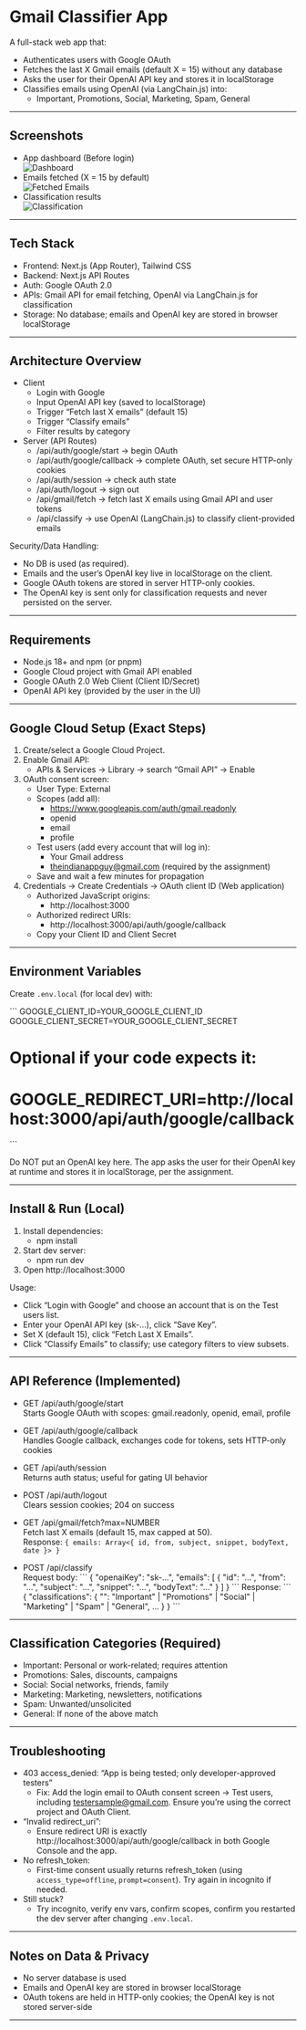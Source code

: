 # Gmail Classifier App

A full-stack web app that:
- Authenticates users with Google OAuth
- Fetches the last X Gmail emails (default X = 15) without any database
- Asks the user for their OpenAI API key and stores it in localStorage
- Classifies emails using OpenAI (via LangChain.js) into:
  - Important, Promotions, Social, Marketing, Spam, General

---

## Screenshots

- App dashboard (Before login)  
  ![Dashboard](screenshots/dashboard.png)
- Emails fetched (X = 15 by default)  
  ![Fetched Emails](screenshots/emails.png)
- Classification results  
  ![Classification](screenshots/classified.png)


---

## Tech Stack

- Frontend: Next.js (App Router), Tailwind CSS
- Backend: Next.js API Routes
- Auth: Google OAuth 2.0
- APIs: Gmail API for email fetching, OpenAI via LangChain.js for classification
- Storage: No database; emails and OpenAI key are stored in browser localStorage

---

## Architecture Overview

- Client
  - Login with Google
  - Input OpenAI API key (saved to localStorage)
  - Trigger “Fetch last X emails” (default 15)
  - Trigger “Classify emails”
  - Filter results by category
- Server (API Routes)
  - /api/auth/google/start → begin OAuth
  - /api/auth/google/callback → complete OAuth, set secure HTTP-only cookies
  - /api/auth/session → check auth state
  - /api/auth/logout → sign out
  - /api/gmail/fetch → fetch last X emails using Gmail API and user tokens
  - /api/classify → use OpenAI (LangChain.js) to classify client-provided emails

Security/Data Handling:
- No DB is used (as required).
- Emails and the user’s OpenAI key live in localStorage on the client.
- Google OAuth tokens are stored in server HTTP-only cookies.
- The OpenAI key is sent only for classification requests and never persisted on the server.

---

## Requirements

- Node.js 18+ and npm (or pnpm)
- Google Cloud project with Gmail API enabled
- Google OAuth 2.0 Web Client (Client ID/Secret)
- OpenAI API key (provided by the user in the UI)

---

## Google Cloud Setup (Exact Steps)

1) Create/select a Google Cloud Project.
2) Enable Gmail API:
   - APIs & Services → Library → search “Gmail API” → Enable
3) OAuth consent screen:
   - User Type: External
   - Scopes (add all):
     - https://www.googleapis.com/auth/gmail.readonly
     - openid
     - email
     - profile
   - Test users (add every account that will log in):
     - Your Gmail address
     - theindianappguy@gmail.com (required by the assignment)
   - Save and wait a few minutes for propagation
4) Credentials → Create Credentials → OAuth client ID (Web application)
   - Authorized JavaScript origins:
     - http://localhost:3000
   - Authorized redirect URIs:
     - http://localhost:3000/api/auth/google/callback
   - Copy your Client ID and Client Secret

---

## Environment Variables

Create `.env.local` (for local dev) with:

\`\`\`
GOOGLE_CLIENT_ID=YOUR_GOOGLE_CLIENT_ID
GOOGLE_CLIENT_SECRET=YOUR_GOOGLE_CLIENT_SECRET
# Optional if your code expects it:
# GOOGLE_REDIRECT_URI=http://localhost:3000/api/auth/google/callback
\`\`\`

Do NOT put an OpenAI key here. The app asks the user for their OpenAI key at runtime and stores it in localStorage, per the assignment.

---

## Install & Run (Local)

1) Install dependencies:
   - npm install
2) Start dev server:
   - npm run dev
3) Open http://localhost:3000

Usage:
- Click “Login with Google” and choose an account that is on the Test users list.
- Enter your OpenAI API key (sk-...), click “Save Key”.
- Set X (default 15), click “Fetch Last X Emails”.
- Click “Classify Emails” to classify; use category filters to view subsets.

---

## API Reference (Implemented)

- GET /api/auth/google/start  
  Starts Google OAuth with scopes: gmail.readonly, openid, email, profile

- GET /api/auth/google/callback  
  Handles Google callback, exchanges code for tokens, sets HTTP-only cookies

- GET /api/auth/session  
  Returns auth status; useful for gating UI behavior

- POST /api/auth/logout  
  Clears session cookies; 204 on success

- GET /api/gmail/fetch?max=NUMBER  
  Fetch last X emails (default 15, max capped at 50).  
  Response: `{ emails: Array<{ id, from, subject, snippet, bodyText, date }> }`

- POST /api/classify  
  Request body:
  \`\`\`
  {
    "openaiKey": "sk-...",
    "emails": [
      { "id": "...", "from": "...", "subject": "...", "snippet": "...", "bodyText": "..." }
    ]
  }
  \`\`\`
  Response:
  \`\`\`
  {
    "classifications": {
      "<emailId>": "Important" | "Promotions" | "Social" | "Marketing" | "Spam" | "General",
      ...
    }
  }
  \`\`\`

---

## Classification Categories (Required)

- Important: Personal or work-related; requires attention
- Promotions: Sales, discounts, campaigns
- Social: Social networks, friends, family
- Marketing: Marketing, newsletters, notifications
- Spam: Unwanted/unsolicited
- General: If none of the above match

---

## Troubleshooting

- 403 access_denied: “App is being tested; only developer-approved testers”
  - Fix: Add the login email to OAuth consent screen → Test users, including testersample@gmail.com. Ensure you’re using the correct project and OAuth Client.
- “Invalid redirect_uri”:
  - Ensure redirect URI is exactly http://localhost:3000/api/auth/google/callback in both Google Console and the app.
- No refresh_token:
  - First-time consent usually returns refresh_token (using `access_type=offline`, `prompt=consent`). Try again in incognito if needed.
- Still stuck?
  - Try incognito, verify env vars, confirm scopes, confirm you restarted the dev server after changing `.env.local`.

---


## Notes on Data & Privacy

- No server database is used
- Emails and OpenAI key are stored in browser localStorage
- OAuth tokens are held in HTTP-only cookies; the OpenAI key is not stored server-side

---
